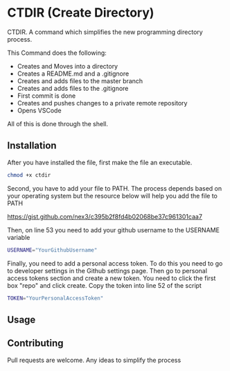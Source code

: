# CTDIR (Create Directory)

CTDIR. A command which simplifies the new programming directory process. 

This Command does the following:
* Creates and Moves into a directory
* Creates a README.md and a .gitignore
* Creates and adds files to the master branch
* Creates and adds files to the .gitignore
* First commit is done
* Creates and pushes changes to a private remote repository
* Opens VSCode 

All of this is done through the shell.


## Installation

After you have installed the file, first make the file an executable.
```bash
chmod +x ctdir
```
Second, you have to add your file to PATH. The process depends based on your operating system but the resource below will help you add the file to PATH

https://gist.github.com/nex3/c395b2f8fd4b02068be37c961301caa7

Then, on line 53 you need to add your github username to the USERNAME variable
```bash
USERNAME="YourGithubUsername"
```
Finally, you need to add a personal access token. To do this you need to go to developer settings in the Github settings page. Then go to personal access tokens section and create a new token. You need to click the first box "repo" and click create. Copy the token into line 52 of the script
```bash
TOKEN="YourPersonalAccessToken"
```

## Usage



## Contributing
Pull requests are welcome. Any ideas to simplify the process 

